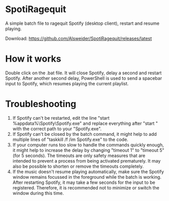 # SpotiRagequit
A simple batch file to ragequit Spotify (desktop client), restart and resume playing. 

Download: https://github.com/Alsweider/SpotiRagequit/releases/latest

# How it works
Double click on the .bat file. It will close Spotify, delay a second and restart Spotify.
After another second delay, PowerShell is used to send a spacebar input to Spotify, which resumes playing the current playlist.

# Troubleshooting

1. If Spotify can't be restarted, edit the line "start %appdata%\Spotify\Spotify.exe" and replace everything after "start " with the correct path to your "Spotify.exe".
2. If Spotify can't be closed by the batch command, it might help to add multiple lines of "taskkill /f /im Spotify.exe" to the code.
3. If your computer runs too slow to handle the commands quickly enough, it might help to increase the delay by changing "timeout 1" to "timeout 5" (for 5 seconds). The timeouts are only safety measures that are intended to prevent a process from being activated prematurely. It may also be possible to shorten or remove the timeouts completely.
4. If the music doesn't resume playing automatically, make sure the Spotify window remains focussed in the foreground while the batch is working. After restarting Spotify, it may take a few seconds for the input to be registered. Therefore, it is recommended not to minimize or switch the window during this time.
